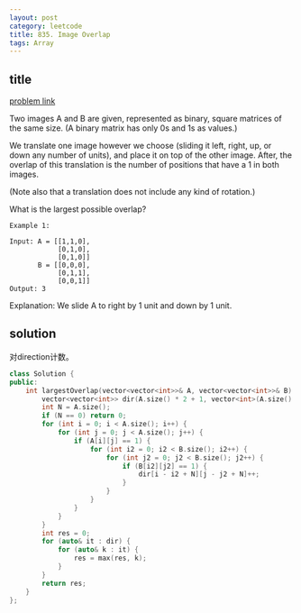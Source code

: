 ```yaml
---
layout: post
category: leetcode
title: 835. Image Overlap
tags: Array
---
```


## title
[problem link](https://leetcode.com/problems/image-overlap/description/)

Two images A and B are given, represented as binary, square matrices of the same size.  (A binary matrix has only 0s and 1s as values.)

We translate one image however we choose (sliding it left, right, up, or down any number of units), and place it on top of the other image.  After, the overlap of this translation is the number of positions that have a 1 in both images.

(Note also that a translation does not include any kind of rotation.)

What is the largest possible overlap?

	Example 1:
	
	Input: A = [[1,1,0],
	            [0,1,0],
	            [0,1,0]]
	       B = [[0,0,0],
	            [0,1,1],
	            [0,0,1]]
	Output: 3

Explanation: We slide A to right by 1 unit and down by 1 unit.


## solution
对direction计数。

```c++
class Solution {
public:
	int largestOverlap(vector<vector<int>>& A, vector<vector<int>>& B) {
		vector<vector<int>> dir(A.size() * 2 + 1, vector<int>(A.size() * 2 + 1, 0));
		int N = A.size();
		if (N == 0) return 0;
		for (int i = 0; i < A.size(); i++) {
			for (int j = 0; j < A.size(); j++) {
				if (A[i][j] == 1) {
					for (int i2 = 0; i2 < B.size(); i2++) {
						for (int j2 = 0; j2 < B.size(); j2++) {
							if (B[i2][j2] == 1) {
								dir[i - i2 + N][j - j2 + N]++;
							}
						}
					}
				}
			}
		}
		int res = 0;
		for (auto& it : dir) {
			for (auto& k : it) {
				res = max(res, k);
			}
		}
		return res;
	}
};

```
